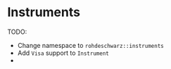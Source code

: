 # Instruments

TODO:

-   Change namespace to `rohdeschwarz::instruments`
-   Add `Visa` support to `Instrument`
-   
